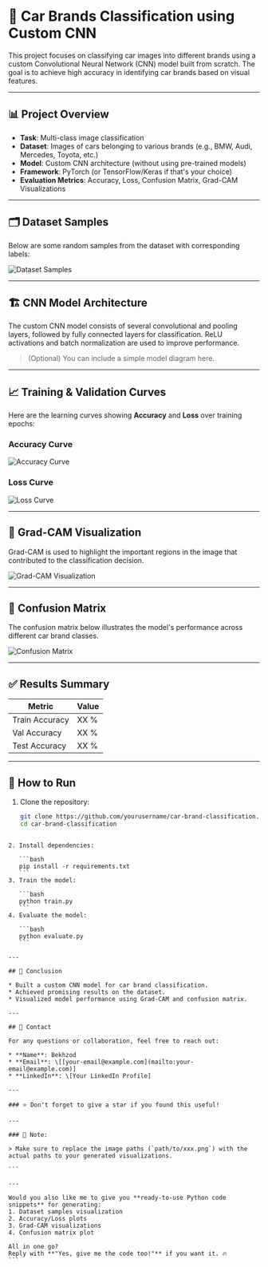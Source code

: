 # 🚗 Car Brands Classification using Custom CNN

This project focuses on classifying car images into different brands using a custom Convolutional Neural Network (CNN) model built from scratch. The goal is to achieve high accuracy in identifying car brands based on visual features.

---

## 📊 Project Overview

- **Task**: Multi-class image classification
- **Dataset**: Images of cars belonging to various brands (e.g., BMW, Audi, Mercedes, Toyota, etc.)
- **Model**: Custom CNN architecture (without using pre-trained models)
- **Framework**: PyTorch (or TensorFlow/Keras if that's your choice)
- **Evaluation Metrics**: Accuracy, Loss, Confusion Matrix, Grad-CAM Visualizations

---

## 🗂️ Dataset Samples

Below are some random samples from the dataset with corresponding labels:

![Dataset Samples](path/to/dataset_samples.png)

---

## 🏗️ CNN Model Architecture

The custom CNN model consists of several convolutional and pooling layers, followed by fully connected layers for classification. ReLU activations and batch normalization are used to improve performance.

> (Optional) You can include a simple model diagram here.

---

## 📈 Training & Validation Curves

Here are the learning curves showing **Accuracy** and **Loss** over training epochs:

### Accuracy Curve
![Accuracy Curve](path/to/accuracy_curve.png)

### Loss Curve
![Loss Curve](path/to/loss_curve.png)

---

## 🧠 Grad-CAM Visualization

Grad-CAM is used to highlight the important regions in the image that contributed to the classification decision.

![Grad-CAM Visualization](path/to/gradcam_visualization.png)

---

## 🧮 Confusion Matrix

The confusion matrix below illustrates the model's performance across different car brand classes.

![Confusion Matrix](path/to/confusion_matrix.png)

---

## ✅ Results Summary

| Metric        | Value |
|---------------|--------|
| Train Accuracy| XX %   |
| Val Accuracy  | XX %   |
| Test Accuracy | XX %   |

---

## 🚀 How to Run

1. Clone the repository:
   ```bash
   git clone https://github.com/yourusername/car-brand-classification.git
   cd car-brand-classification
````

2. Install dependencies:

   ```bash
   pip install -r requirements.txt
   ```
3. Train the model:

   ```bash
   python train.py
   ```
4. Evaluate the model:

   ```bash
   python evaluate.py
   ```

---

## 📌 Conclusion

* Built a custom CNN model for car brand classification.
* Achieved promising results on the dataset.
* Visualized model performance using Grad-CAM and confusion matrix.

---

## 📧 Contact

For any questions or collaboration, feel free to reach out:

* **Name**: Bekhzod
* **Email**: \[[your-email@example.com](mailto:your-email@example.com)]
* **LinkedIn**: \[Your LinkedIn Profile]

---

### ⭐ Don't forget to give a star if you found this useful!

---

### 📝 Note:

> Make sure to replace the image paths (`path/to/xxx.png`) with the actual paths to your generated visualizations.

```

---

Would you also like me to give you **ready-to-use Python code snippets** for generating:
1. Dataset samples visualization
2. Accuracy/Loss plots
3. Grad-CAM visualizations
4. Confusion matrix plot

All in one go?  
Reply with **"Yes, give me the code too!"** if you want it. 🔥
```
